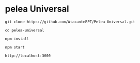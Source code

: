 # pelea Universal 

```
git clone https://github.com/AtacanteRPT/Pelea-Universal.git
```
```
cd pelea-universal
```
```
npm install
```
```
npm start
```

```
http://localhost:3000
```